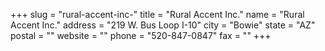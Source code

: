 +++
slug = "rural-accent-inc-"
title = "Rural Accent Inc."
name = "Rural Accent Inc."
address = "219 W. Bus Loop I-10"
city = "Bowie"
state = "AZ"
postal = ""
website = ""
phone = "520-847-0847"
fax = ""
+++

